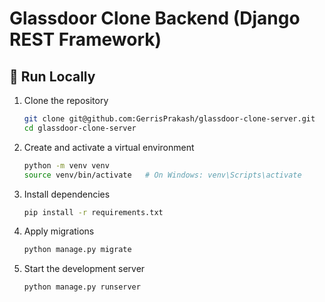 # Glassdoor Clone Backend (Django REST Framework)

## 🚀 Run Locally

1. Clone the repository
   ```bash
   git clone git@github.com:GerrisPrakash/glassdoor-clone-server.git
   cd glassdoor-clone-server

2. Create and activate a virtual environment
   ```bash
   python -m venv venv
   source venv/bin/activate   # On Windows: venv\Scripts\activate

3. Install dependencies

    ```bash
    pip install -r requirements.txt


4. Apply migrations
    ```bash
    python manage.py migrate


5. Start the development server
    ```bash
    python manage.py runserver